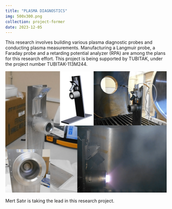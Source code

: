 ```yaml
---
title: "PLASMA DIAGNOSTICS"
img: 500x300.png
collection: project-former
date: 2023-12-05
---
```


This research involves building various plasma diagnostic probes and conducting plasma measurements. Manufacturing a Langmuir probe, a Faraday probe and a retarding potential analyzer (RPA) are among the plans for this research effort. This project is being supported by TUBITAK, under the project number TUBITAK-113M244.

<center>
<img src="/images/projects-former/cusped-field-cathode.webp" alt="Electric Potential" style="width=95.0%;"/>
</center>

Mert Satır is taking the lead in this research project.